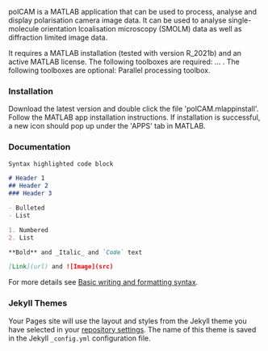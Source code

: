 polCAM is a MATLAB application that can be used to process, analyse and display polarisation camera image data. It can be used to analyse single-molecule orientation lcoalisation microscopy (SMOLM) data as well as diffraction limited image data.

It requires a MATLAB installation (tested with version R_2021b) and an active MATLAB license. The following toolboxes are required: ... . The following toolboxes are optional: Parallel processing toolbox.

### Installation

Download the latest version and double click the file 'polCAM.mlappinstall'. Follow the MATLAB app installation instructions. If installation is successful, a new icon should pop up under the 'APPS' tab in MATLAB.

### Documentation



```markdown
Syntax highlighted code block

# Header 1
## Header 2
### Header 3

- Bulleted
- List

1. Numbered
2. List

**Bold** and _Italic_ and `Code` text

[Link](url) and ![Image](src)
```

For more details see [Basic writing and formatting syntax](https://docs.github.com/en/github/writing-on-github/getting-started-with-writing-and-formatting-on-github/basic-writing-and-formatting-syntax).

### Jekyll Themes

Your Pages site will use the layout and styles from the Jekyll theme you have selected in your [repository settings](https://github.com/ezrabru/polCAM/settings/pages). The name of this theme is saved in the Jekyll `_config.yml` configuration file.
